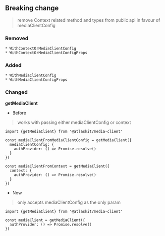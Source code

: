 ## Breaking change

> remove Context related method and types from public api in favour of mediaClientConfig

### Removed

```
* WithContextOrMediaClientConfig
* WithContextOrMediaClientConfigProps
```

### Added

```
* WithMediaClientConfig
* WithMediaClientConfigProps
```

### Changed

**getMediaClient**

* Before

> works with passing either mediaClientConfig or context
```
import {getMediaClient} from '@atlaskit/media-client'

const mediaClientFromMediaClientConfig = getMediaClient({
  mediaClientConfig: {
    authProvider: () => Promise.resolve()
  }
})

const mediaClientFromContext = getMediaClient({
  context: {
    authProvider: () => Promise.resolve()
  }
})
```

* Now

> only accepts mediaClientConfig as the only param

```
import {getMediaClient} from '@atlaskit/media-client'

const mediaClient = getMediaClient({
  authProvider: () => Promise.resolve()
})
```